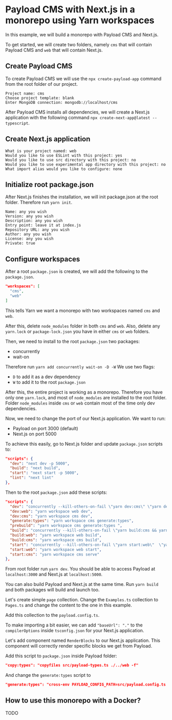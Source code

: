 # Payload CMS with Next.js in a monorepo using Yarn workspaces
In this example, we will build a monorepo with Payload CMS and Next.js.

To get started, we will create two folders, namely `cms` that will contain Payload CMS and `web` that will contain Next.js.

## Create Payload CMS
To create Payload CMS we will use the `npx create-payload-app` command from the root folder of our project.

```
Project name: cms
Choose project template: blank
Enter MongoDB connection: mongodb://localhost/cms
```

After Payload CMS installs all dependencies, we will create a Next.js application with the following command `npx create-next-app@latest --typescript`.

## Create Next.js application
```
What is your project named: web
Would you like to use ESLint with this project: yes
Would you like to use src directory with this project: no
Would you like to use experimental app directory with this project: no
What import alias would you like to configure: none
```

## Initialize root package.json 
After Next.js finishes the installation, we will init package.json at the root folder. Therefore run `yarn init`.
```
Name: any you wish
Version: any you wish
Description: any you wish
Entry point: leave it at index.js
Repository URL: any you wish
Author: any you wish
License: any you wish
Private: true
```

## Configure workspaces
After a root `package.json` is created, we will add the following to the `package.json`.
```json
"workspaces": [
  "cms",
  "web"
]
```

This tells Yarn we want a monorepo with two workspaces named `cms` and `web`.

After this, delete `node_modules` folder in both `cms` and `web`. Also, delete any `yarn.lock` or `package-lock.json` you have in either `cms` or `web` folders.

Then, we need to install to the root `package.json` two packages:
- concurrently
- wait-on

Therefore run `yarn add concurrently wait-on -D -W`
We use two flags:
- `D` to add it as a dev dependency
- `W` to add it to the root `package.json`

After this, the entire project is working as a monorepo. Therefore you have only one `yarn.lock`, and most of `node_modules` are installed to the root folder. Folder `node_modules` inside `cms` or `web` contain most of the time only dev dependencies.

Now, we need to change the port of our Next.js application. We want to run:
- Payload on port 3000 (default)
- Next.js on port 5000

To achieve this easily, go to Next.js folder and update `package.json` scripts to:
```json
"scripts": {
  "dev": "next dev -p 5000",
  "build": "next build",
  "start": "next start -p 5000",
  "lint": "next lint"
},
```

Then to the root `package.json` add these scripts:
```json
"scripts": {
  "dev": "concurrently --kill-others-on-fail \"yarn dev:cms\" \"yarn dev:web\"",
  "dev:web": "yarn workspace web dev",
  "dev:cms": "yarn workspace cms dev",
  "generate:types": "yarn workspace cms generate:types",
  "prebuild": "yarn workspace cms generate:types ",
  "build": "concurrently --kill-others-on-fail \"yarn build:cms && yarn start:cms\" \"yarn wait-on tcp:127.0.0.1:3000 && yarn build:web && yarn start:web\"",
  "build:web": "yarn workspace web build",
  "build:cms": "yarn workspace cms build",
  "start": "concurrently --kill-others-on-fail \"yarn start:web\"  \"yarn start:cms\"",
  "start:web": "yarn workspace web start",
  "start:cms": "yarn workspace cms serve"
},
```

From root folder run `yarn dev`. You should be able to access Payload at `localhost:3000` and Next.js at `localhost:5000`.

You can also build Payload and Next.js at the same time. Run `yarn build` and both packages will build and launch too. 


Let's create simple `page` collection. Change the `Examples.ts` collection to `Pages.ts` and change the content to the one in this example.

Add this collection to the `payload.config.ts`.

To make importing a bit easier, we can add `"baseUrl": "."` to the `compilerOptions` inside `tsconfig.json` for your Next.js application. 

Let's add component named `RenderBlocks` to our Next.js application. This component will correctly render specific blocks we get from Payload.

Add this script to `package.json` inside Payload folder:
```json
"copy:types": "copyfiles src/payload-types.ts ./../web -f"
```

And change the `generate:types` script to 
```json
"generate:types": "cross-env PAYLOAD_CONFIG_PATH=src/payload.config.ts payload generate:types && yarn copy:types"
```

## How to use this monorepo with a Docker?
TODO
